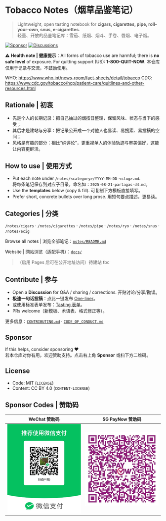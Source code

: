 ﻿# Tobacco Notes（烟草品鉴笔记）

> Lightweight, open tasting notebook for **cigars, cigarettes, pipe, roll-your-own, snus, e-cigarettes**.  
> 轻量、开放的品鉴笔记库：雪茄、纸烟、烟斗、手卷、唇烟、电子烟。

[![Sponsor](https://img.shields.io/badge/Sponsor-❤-ff4d6d?style=for-the-badge)](#sponsor)
[![Discussions](https://img.shields.io/badge/Discussions-join-blue?style=for-the-badge)](../../discussions)

⚠️ **Health note | 健康提示**：All forms of tobacco use are harmful; there is **no safe level** of exposure. For quitting support (US): **1-800-QUIT-NOW**. 本仓库仅用于记录与交流，不鼓励使用。  

WHO: https://www.who.int/news-room/fact-sheets/detail/tobacco 
CDC: https://www.cdc.gov/tobacco/hcp/patient-care/quitlines-and-other-resources.html

## Rationale | 初衷
- 先是个人的长期记录：把自己抽过的烟按日整理，保留风味、状态与当下的感受；
- 其后才是建站与分享：把记录公开成一个对他人也易读、易搜索、易投稿的空间；
- 风格是有趣的部分：相比“纯评论”，更重视单人的体验轨迹与审美偏好，这能让内容更鲜活。

## How to use | 使用方式
- Put each note under `/notes/<category>/YYYY-MM-DD-<slug>.md`.  
  将每条笔记保存到对应子目录，命名如：`2025-08-21-partagas-d4.md`。
- Use the **templates** below (copy & fill). 可复制下方模板直接填写。
- Prefer short, concrete bullets over long prose. 用短句要点描述，更易读。

## Categories | 分类
`/notes/cigars` · `/notes/cigarettes` · `/notes/pipe` · `/notes/ryo` · `/notes/snus` · `/notes/ecig`

Browse all notes | 浏览全部笔记：[`notes/README.md`](./notes/README.md)

Website | 网站浏览（适配手机）：[`docs/`](./docs/) 
>（启用 Pages 后可在公开地址访问）待建站
> tbc

## Contribute | 参与
- Open a **Discussion** for Q&A / sharing / corrections. 开贴讨论/分享/勘误。  
- **极速一句话投稿**：点此一键发布 [One-liner](../../issues/new?template=quick.yml)。  
- 或使用标准表单发布：[Tasting 表单](../../issues/new?template=tasting.yml)。  
- PRs welcome（新模板、术语表、格式修正等）。

更多信息：[`CONTRIBUTING.md`](./CONTRIBUTING.md) · [`CODE_OF_CONDUCT.md`](./CODE_OF_CONDUCT.md)

## Sponsor
If this helps, consider sponsoring ❤️  
若本仓库对你有用，欢迎赞助支持。点击右上角 **Sponsor** 或扫下方二维码。

## License
- Code: MIT (`LICENSE`)  
- Content: CC BY 4.0 (`CONTENT-LICENSE`)

## Sponsor Codes | 赞助码

| WeChat 赞助码 | SG PayNow 赞助码 |
| --- | --- |
| <img src=".github/WeChat%20Sponsor%20Code.jpg" width="240" alt="WeChat Sponsor Code" /> | <img src=".github/SG%20PayNow%20Sponsor%20Code.jpg" width="240" alt="SG PayNow Sponsor Code" /> |
